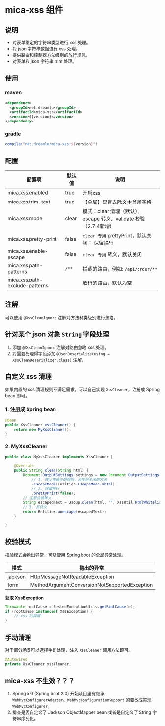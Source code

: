 # mica-xss 组件

## 说明
- 对表单绑定的字符串类型进行 xss 处理。
- 对 json 字符串数据进行 xss 处理。
- 提供路由和控制器方法级别的放行规则。
- 对表单和 json 字符串 trim 处理。

## 使用
### maven
```xml
<dependency>
  <groupId>net.dreamlu</groupId>
  <artifactId>mica-xss</artifactId>
  <version>${version}</version>
</dependency>
```

### gradle
```groovy
compile("net.dreamlu:mica-xss:${version}")
```

## 配置
| 配置项                         | 默认值 | 说明                                             |
| ------------------------------ | ------ |------------------------------------------------|
| mica.xss.enabled               | true   | 开启xss                                          |
| mica.xss.trim-text             | true   | 【全局】是否去除文本首尾空格                                 |
| mica.xss.mode                  | clear  | 模式：clear 清理（默认）、escape 转义、validate 校验（2.7.4新增） |
| mica.xss.pretty-print          | false  | `clear 专用` prettyPrint，默认关闭： 保留换行              |
| mica.xss.enable-escape         | false  | `clear 专用` 转义，默认关闭                             |
| mica.xss.path-patterns         | `/**`  | 拦截的路由，例如: `/api/order/**`                      |
| mica.xss.path-exclude-patterns |        | 放行的路由，默认为空                                     |

## 注解
可以使用 `@XssCleanIgnore` 注解对方法和类级别进行忽略。

## 针对某个 json 对象 `String` 字段处理
1. 添加 `@XssCleanIgnore` 注解对路由忽略 xss 处理。
2. 对需要处理得字段添加 `@JsonDeserialize(using = XssCleanDeserializer.class)` 注解。

## 自定义 xss 清理
如果内置的 xss 清理规则不满足需求，可以自己实现 `XssCleaner`，注册成 Spring bean 即可。

### 1. 注册成 Spring bean
```java
@Bean
public XssCleaner xssCleaner() {
    return new MyXssCleaner();
}
```

### 2. MyXssCleaner
```java
public class MyXssCleaner implements XssCleaner {

	@Override
	public String clean(String html) {
		Document.OutputSettings settings = new Document.OutputSettings()
			// 1. 转义用最少的规则，没找到关闭的方法
			.escapeMode(Entities.EscapeMode.xhtml)
			// 2. 保留换行
			.prettyPrint(false);
		// 注意会被转义
		String escapedText = Jsoup.clean(html, "", XssUtil.HtmlWhitelist.INSTANCE, settings);
		// 3. 反转义
		return Entities.unescape(escapedText);
	}

}
```

## 校验模式

校验模式会抛出异常，可以使用 Spring boot 的全局异常处理。

| 模式    | 抛出的异常                                    |
| ------- | --------------------------------------------- |
| jackson | HttpMessageNotReadableException               |
| form    | MethodArgumentConversionNotSupportedException |

**获取 XssException**
```java
Throwable rootCause = NestedExceptionUtils.getRootCause(e);
if (rootCause instanceof XssException) {
    // xss 的异常
}
```

## 手动清理
对于部分场景可以选择手动处理，注入 `XssCleaner` 调用方法即可。

```java
@Autowired
private XssCleaner xssCleaner;
```

## mica-xss 不生效？？？
1. Spring 5.0 (Spring boot 2.0) 开始项目里有继承 `WebMvcConfigurerAdapter`、`WebMvcConfigurationSupport` 的要改成实现 `WebMvcConfigurer`。
2. 排查是否自定义了 Jackson ObjectMapper bean 或者是自定义了 String 字符串序列化。

